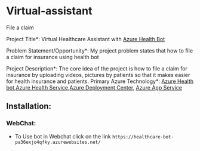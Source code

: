 # Virtual-assistant
File a claim

Project Title*: Virtual Healthcare Assistant with [Azure Health Bot](https://docs.microsoft.com/en-us/azure/health-bot/overview)

Problem Statement/Opportunity*: My project problem states that how to file a claim for insurance using health bot

Project Description*: The core idea of the project is how to file a claim for insurance by uploading videos, pictures by patients so that it makes easier for health insurance and patients.
Primary Azure Technology*: [Azure Health bot](https://azure.microsoft.com/en-us/services/bot-services/health-bot/#overview),[Azure Health Service](https://azure.microsoft.com/en-in/features/service-health/),[Azure Deployment Center](https://docs.microsoft.com/en-us/azure/app-service/deploy-continuous-deployment?tabs=github), [Azure App Service](https://azure.microsoft.com/en-in/services/app-service/)

## Installation:
 
 ### WebChat:
 - To Use bot in Webchat click on the link `https://healthcare-bot-pa36exjo4qfky.azurewebsites.net/`
